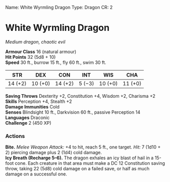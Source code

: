 Name: White Wyrmling Dragon
Type: Dragon
CR: 2

# White Wyrmling Dragon
_Medium dragon, chaotic evil_

**Armour Class** 16 (natural armour)    
**Hit Points** 32 (5d8 + 10)    
**Speed** 30 ft., burrow 15 ft., fly 60 ft., swim 30 ft. 

| STR     | DEX     | CON     | INT     | WIS     | CHA     |
|---------|---------|---------|---------|---------|---------|
| 14 (+2) | 10 (+0) | 14 (+2) | 5 (−3)  | 10 (+0) | 11 (+0) |

**Saving Throws** Dexterity +2, Constitution +4, Wisdom +2, Charisma +2    
**Skills** Perception +4, Stealth +2    
**Damage Immunities** Cold    
**Senses** Blindsight 10 ft., Darkvision 60 ft., passive Perception 14    
**Languages** Draconic    
**Challenge** 2 (450 XP)

### Actions 
**Bite.** _Melee Weapon Attack:_ +4 to hit, reach 5 ft., one target. _Hit:_ 7 (1d10 + 2) piercing damage plus 2 (1d4) cold damage.    
**Icy Breath (Recharge 5–6).** The dragon exhales an icy blast of hail in a 15-foot cone. Each creature in that area must make a DC 12 Constitution saving throw, taking 22 (5d8) cold damage on a failed save, or half as much damage on a successful one.